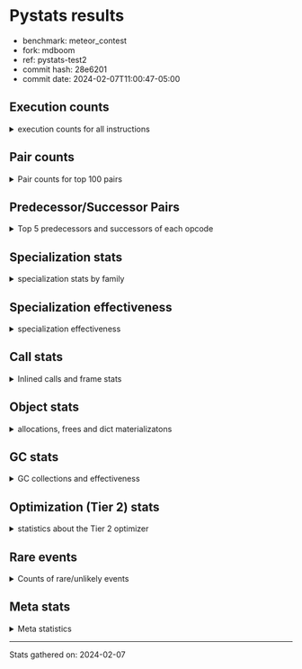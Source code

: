 
# Pystats results

- benchmark: meteor_contest
- fork: mdboom
- ref: pystats-test2
- commit hash: 28e6201
- commit date: 2024-02-07T11:00:47-05:00

## Execution counts

<details>
<summary> execution counts for all instructions </summary>

|Name | Count | Self | Cumulative | Miss ratio | 
|---|---:|---:|---:|---:|
| LOAD_FAST | 60,257,420 | 19.6% | 19.6% |  |
| STORE_FAST | 28,939,320 | 9.4% | 29.0% |  |
| LOAD_FAST_LOAD_FAST | 24,816,400 | 8.1% | 37.0% |  |
| LOAD_CONST | 21,507,680 | 7.0% | 44.0% |  |
| ENTER_EXECUTOR | 20,112,980 | 6.5% | 50.6% |  |
| LOAD_GLOBAL_BUILTIN | 18,796,020 | 6.1% | 56.7% |  |
| CALL_LEN | 14,676,100 | 4.8% | 61.4% |  |
| COMPARE_OP_INT | 14,675,920 | 4.8% | 66.2% |  |
| FOR_ITER_LIST | 13,875,380 | 4.5% | 70.7% |  |
| GET_ITER | 9,149,000 | 3.0% | 73.7% |  |
| BINARY_SUBSCR_LIST_INT | 9,146,460 | 3.0% | 76.6% |  |
| POP_JUMP_IF_TRUE | 8,849,940 | 2.9% | 79.5% |  |
| BINARY_OP | 8,232,300 | 2.7% | 82.2% |  |
| POP_JUMP_IF_FALSE | 8,232,240 | 2.7% | 84.9% |  |
| BINARY_SLICE | 6,632,880 | 2.2% | 87.0% |  |
| POP_TOP | 5,040,000 | 1.6% | 88.7% |  |
| EXTENDED_ARG | 5,028,220 | 1.6% | 90.3% |  |
| CALL_BUILTIN_FAST_WITH_KEYWORDS | 4,119,620 | 1.3% | 91.6% |  |
| FOR_ITER | 4,118,920 | 1.3% | 93.0% |  |
| STORE_SUBSCR_LIST_INT | 4,117,520 | 1.3% | 94.3% |  |
| LOAD_ATTR_METHOD_NO_DICT | 2,522,720 | 0.8% | 95.1% |  |
| CALL_METHOD_DESCRIPTOR_O | 2,517,960 | 0.8% | 95.9% |  |
| LOAD_GLOBAL_MODULE | 2,515,880 | 0.8% | 96.8% |  |
| RESUME_CHECK | 2,515,780 | 0.8% | 97.6% |  |
| RETURN_CONST | 2,515,680 | 0.8% | 98.4% |  |
| CALL_PY_WITH_DEFAULTS | 2,515,640 | 0.8% | 99.2% |  |
| COMPARE_OP | 2,407,140 | 0.8% | 100.0% |  |
| PUSH_NULL | 5,200 | 0.0% | 100.0% |  |
| CALL_METHOD_DESCRIPTOR_FAST | 4,760 | 0.0% | 100.0% |  |
| CALL_BUILTIN_CLASS | 2,680 | 0.0% | 100.0% |  |
| BINARY_SUBSCR | 2,620 | 0.0% | 100.0% |  |
| BUILD_SLICE | 2,400 | 0.0% | 100.0% |  |
| JUMP_BACKWARD | 2,120 | 0.0% | 100.0% |  |
| CALL | 1,180 | 0.0% | 100.0% |  |
| LOAD_GLOBAL | 840 | 0.0% | 100.0% |  |
| LOAD_ATTR | 280 | 0.0% | 100.0% |  |
| BUILD_LIST | 240 | 0.0% | 100.0% |  |
| LOAD_DEREF | 240 | 0.0% | 100.0% |  |
| LOAD_ATTR_MODULE | 180 | 0.0% | 100.0% |  |
| RETURN_VALUE | 160 | 0.0% | 100.0% |  |
| CALL_FUNCTION_EX | 160 | 0.0% | 100.0% |  |
| FOR_ITER_RANGE | 140 | 0.0% | 100.0% |  |
| NOP | 80 | 0.0% | 100.0% |  |
| CALL_INTRINSIC_1 | 80 | 0.0% | 100.0% |  |
| COPY_FREE_VARS | 80 | 0.0% | 100.0% |  |
| LIST_EXTEND | 80 | 0.0% | 100.0% |  |
| LOAD_FAST_CHECK | 80 | 0.0% | 100.0% |  |
| RESUME | 60 | 0.0% | 100.0% |  |
| BINARY_OP_SUBTRACT_FLOAT | 60 | 0.0% | 100.0% |  |
| STORE_SUBSCR | 40 | 0.0% | 100.0% |  |


</details>

## Pair counts

<details>
<summary> Pair counts for top 100 pairs </summary>

|Pair | Count | Self | Cumulative | 
|---|---:|---:|---:|
| LOAD_GLOBAL_BUILTIN LOAD_FAST | 14,678,540 | 4.8% | 4.8% |
| LOAD_FAST_LOAD_FAST LOAD_FAST | 13,263,780 | 4.3% | 9.1% |
| STORE_FAST LOAD_FAST | 11,669,400 | 3.8% | 12.9% |
| LOAD_FAST CALL_LEN | 10,561,120 | 3.4% | 16.3% |
| LOAD_FAST GET_ITER | 9,149,000 | 3.0% | 19.3% |
| STORE_FAST LOAD_FAST_LOAD_FAST | 9,039,600 | 2.9% | 22.2% |
| POP_JUMP_IF_TRUE ENTER_EXECUTOR | 8,581,280 | 2.8% | 25.0% |
| CALL_LEN LOAD_CONST | 8,232,120 | 2.7% | 27.7% |
| COMPARE_OP_INT POP_JUMP_IF_FALSE | 8,232,120 | 2.7% | 30.3% |
| LOAD_CONST COMPARE_OP_INT | 8,232,080 | 2.7% | 33.0% |
| STORE_FAST LOAD_GLOBAL_BUILTIN | 8,229,760 | 2.7% | 35.7% |
| LOAD_CONST LOAD_CONST | 6,637,680 | 2.2% | 37.8% |
| LOAD_FAST LOAD_CONST | 6,635,360 | 2.2% | 40.0% |
| BINARY_SLICE STORE_FAST | 6,632,880 | 2.2% | 42.2% |
| LOAD_CONST BINARY_SLICE | 6,632,880 | 2.2% | 44.3% |
| CALL_LEN LOAD_FAST | 6,443,800 | 2.1% | 46.4% |
| COMPARE_OP_INT POP_JUMP_IF_TRUE | 6,443,800 | 2.1% | 48.5% |
| LOAD_FAST COMPARE_OP_INT | 6,443,760 | 2.1% | 50.6% |
| FOR_ITER_LIST LOAD_GLOBAL_BUILTIN | 6,441,400 | 2.1% | 52.7% |
| ENTER_EXECUTOR FOR_ITER_LIST | 6,330,300 | 2.1% | 54.7% |
| BINARY_SUBSCR_LIST_INT STORE_FAST | 5,031,600 | 1.6% | 56.4% |
| LOAD_FAST_LOAD_FAST BINARY_SUBSCR_LIST_INT | 5,031,560 | 1.6% | 58.0% |
| LOAD_FAST LOAD_FAST_LOAD_FAST | 5,031,280 | 1.6% | 59.6% |
| EXTENDED_ARG FOR_ITER_LIST | 5,027,840 | 1.6% | 61.3% |
| FOR_ITER_LIST STORE_FAST | 4,922,020 | 1.6% | 62.9% |
| LOAD_FAST CALL_BUILTIN_FAST_WITH_KEYWORDS | 4,119,560 | 1.3% | 64.2% |
| FOR_ITER STORE_FAST | 4,117,600 | 1.3% | 65.5% |
| LOAD_FAST STORE_SUBSCR_LIST_INT | 4,117,500 | 1.3% | 66.9% |
| GET_ITER FOR_ITER | 4,117,340 | 1.3% | 68.2% |
| ENTER_EXECUTOR LOAD_GLOBAL_BUILTIN | 4,117,220 | 1.3% | 69.6% |
| STORE_SUBSCR_LIST_INT ENTER_EXECUTOR | 4,117,200 | 1.3% | 70.9% |
| BINARY_OP STORE_FAST | 4,114,980 | 1.3% | 72.2% |
| LOAD_FAST_LOAD_FAST BINARY_OP | 4,114,880 | 1.3% | 73.6% |
| POP_JUMP_IF_FALSE LOAD_FAST_LOAD_FAST | 4,114,880 | 1.3% | 74.9% |
| BINARY_SUBSCR_LIST_INT BINARY_OP | 4,114,860 | 1.3% | 76.2% |
| CALL_BUILTIN_FAST_WITH_KEYWORDS STORE_FAST | 4,114,860 | 1.3% | 77.6% |
| LOAD_GLOBAL_BUILTIN LOAD_FAST_LOAD_FAST | 4,114,860 | 1.3% | 78.9% |
| BINARY_OP CALL_LEN | 4,114,840 | 1.3% | 80.3% |
| LOAD_FAST BINARY_SUBSCR_LIST_INT | 4,114,840 | 1.3% | 81.6% |
| ENTER_EXECUTOR LOAD_FAST | 3,853,400 | 1.3% | 82.8% |
| ENTER_EXECUTOR ENTER_EXECUTOR | 3,300,180 | 1.1% | 83.9% |
| LOAD_FAST LOAD_FAST | 2,520,400 | 0.8% | 84.7% |
| LOAD_ATTR_METHOD_NO_DICT LOAD_FAST | 2,520,340 | 0.8% | 85.6% |
| LOAD_FAST LOAD_ATTR_METHOD_NO_DICT | 2,520,280 | 0.8% | 86.4% |
| GET_ITER FOR_ITER_LIST | 2,515,920 | 0.8% | 87.2% |
| GET_ITER EXTENDED_ARG | 2,515,680 | 0.8% | 88.0% |
| POP_JUMP_IF_FALSE LOAD_FAST | 2,515,680 | 0.8% | 88.8% |
| RETURN_CONST POP_TOP | 2,515,680 | 0.8% | 89.6% |
| RESUME_CHECK LOAD_FAST_LOAD_FAST | 2,515,660 | 0.8% | 90.5% |
| CALL_PY_WITH_DEFAULTS RESUME_CHECK | 2,515,640 | 0.8% | 91.3% |
| LOAD_GLOBAL_MODULE LOAD_FAST | 2,515,640 | 0.8% | 92.1% |
| LOAD_FAST CALL_PY_WITH_DEFAULTS | 2,515,600 | 0.8% | 92.9% |
| CALL_METHOD_DESCRIPTOR_O POP_TOP | 2,515,580 | 0.8% | 93.7% |
| POP_TOP LOAD_GLOBAL_MODULE | 2,515,560 | 0.8% | 94.5% |
| LOAD_FAST CALL_METHOD_DESCRIPTOR_O | 2,515,560 | 0.8% | 95.4% |
| POP_TOP ENTER_EXECUTOR | 2,515,260 | 0.8% | 96.2% |
| FOR_ITER_LIST RETURN_CONST | 2,511,920 | 0.8% | 97.0% |
| ENTER_EXECUTOR EXTENDED_ARG | 2,511,880 | 0.8% | 97.8% |
| COMPARE_OP POP_JUMP_IF_TRUE | 2,406,140 | 0.8% | 98.6% |
| LOAD_FAST_LOAD_FAST COMPARE_OP | 2,406,100 | 0.8% | 99.4% |
| POP_JUMP_IF_FALSE ENTER_EXECUTOR | 1,598,940 | 0.5% | 99.9% |
| POP_JUMP_IF_TRUE LOAD_FAST | 263,880 | 0.1% | 100.0% |
| PUSH_NULL LOAD_FAST | 4,960 | 0.0% | 100.0% |
| LOAD_FAST PUSH_NULL | 4,800 | 0.0% | 100.0% |
| CALL_BUILTIN_FAST_WITH_KEYWORDS LOAD_FAST | 4,760 | 0.0% | 100.0% |
| CALL_METHOD_DESCRIPTOR_FAST POP_TOP | 4,760 | 0.0% | 100.0% |
| LOAD_FAST CALL_METHOD_DESCRIPTOR_FAST | 4,720 | 0.0% | 100.0% |
| POP_TOP RETURN_CONST | 3,760 | 0.0% | 100.0% |
| POP_JUMP_IF_TRUE POP_TOP | 3,760 | 0.0% | 100.0% |
| LOAD_GLOBAL_BUILTIN LOAD_GLOBAL_BUILTIN | 2,520 | 0.0% | 100.0% |
| BINARY_SUBSCR STORE_FAST | 2,440 | 0.0% | 100.0% |
| BINARY_OP BINARY_OP | 2,420 | 0.0% | 100.0% |
| POP_TOP LOAD_FAST | 2,400 | 0.0% | 100.0% |
| BUILD_SLICE BINARY_SUBSCR | 2,400 | 0.0% | 100.0% |
| LOAD_CONST BUILD_SLICE | 2,400 | 0.0% | 100.0% |
| LOAD_FAST CALL_BUILTIN_CLASS | 2,400 | 0.0% | 100.0% |
| POP_JUMP_IF_FALSE LOAD_CONST | 2,400 | 0.0% | 100.0% |
| CALL_METHOD_DESCRIPTOR_O STORE_FAST | 2,380 | 0.0% | 100.0% |
| POP_TOP LOAD_GLOBAL_BUILTIN | 2,360 | 0.0% | 100.0% |
| LOAD_CONST LOAD_ATTR_METHOD_NO_DICT | 2,360 | 0.0% | 100.0% |
| CALL_BUILTIN_CLASS CALL_METHOD_DESCRIPTOR_O | 2,360 | 0.0% | 100.0% |
| LOAD_ATTR_METHOD_NO_DICT LOAD_GLOBAL_BUILTIN | 2,360 | 0.0% | 100.0% |
| JUMP_BACKWARD FOR_ITER_LIST | 1,280 | 0.0% | 100.0% |
| FOR_ITER FOR_ITER | 1,200 | 0.0% | 100.0% |
| COMPARE_OP COMPARE_OP | 800 | 0.0% | 100.0% |
| POP_JUMP_IF_TRUE JUMP_BACKWARD | 680 | 0.0% | 100.0% |
| LOAD_FAST CALL | 640 | 0.0% | 100.0% |
| POP_TOP JUMP_BACKWARD | 420 | 0.0% | 100.0% |
| EXTENDED_ARG JUMP_BACKWARD | 340 | 0.0% | 100.0% |
| JUMP_BACKWARD FOR_ITER | 340 | 0.0% | 100.0% |
| POP_JUMP_IF_FALSE JUMP_BACKWARD | 340 | 0.0% | 100.0% |
| POP_JUMP_IF_TRUE EXTENDED_ARG | 340 | 0.0% | 100.0% |
| JUMP_BACKWARD EXTENDED_ARG | 320 | 0.0% | 100.0% |
| STORE_SUBSCR_LIST_INT JUMP_BACKWARD | 320 | 0.0% | 100.0% |
| LOAD_GLOBAL LOAD_GLOBAL_BUILTIN | 300 | 0.0% | 100.0% |
| PUSH_NULL CALL | 240 | 0.0% | 100.0% |
| STORE_FAST LOAD_GLOBAL | 240 | 0.0% | 100.0% |
| LOAD_GLOBAL LOAD_FAST | 220 | 0.0% | 100.0% |
| CALL STORE_FAST | 180 | 0.0% | 100.0% |
| CALL_BUILTIN_CLASS STORE_FAST | 180 | 0.0% | 100.0% |


</details>

## Predecessor/Successor Pairs

<details>
<summary> Top 5 predecessors and successors of each opcode </summary>

### BINARY_SLICE

<details>
<summary> Successors and predecessors for BINARY_SLICE </summary>

|Predecessors | Count | Percentage | 
|---|---:|---:|
| LOAD_CONST | 6,632,880 | 100.0% |

|Successors | Count | Percentage | 
|---|---:|---:|
| STORE_FAST | 6,632,880 | 100.0% |


</details>

### BINARY_SUBSCR

<details>
<summary> Successors and predecessors for BINARY_SUBSCR </summary>

|Predecessors | Count | Percentage | 
|---|---:|---:|
| BUILD_SLICE | 2,400 | 91.6% |
| BINARY_SUBSCR | 100 | 3.8% |
| LOAD_FAST_LOAD_FAST | 80 | 3.1% |
| LOAD_FAST | 40 | 1.5% |

|Successors | Count | Percentage | 
|---|---:|---:|
| STORE_FAST | 2,440 | 93.1% |
| BINARY_SUBSCR | 100 | 3.8% |
| BINARY_SUBSCR_LIST_INT | 60 | 2.3% |
| BINARY_OP | 20 | 0.8% |


</details>

### GET_ITER

<details>
<summary> Successors and predecessors for GET_ITER </summary>

|Predecessors | Count | Percentage | 
|---|---:|---:|
| LOAD_FAST | 9,149,000 | 100.0% |

|Successors | Count | Percentage | 
|---|---:|---:|
| FOR_ITER | 4,117,340 | 45.0% |
| FOR_ITER_LIST | 2,515,920 | 27.5% |
| EXTENDED_ARG | 2,515,680 | 27.5% |
| FOR_ITER_RANGE | 60 | 0.0% |


</details>

### NOP

<details>
<summary> Successors and predecessors for NOP </summary>

|Predecessors | Count | Percentage | 
|---|---:|---:|
| POP_TOP | 80 | 100.0% |

|Successors | Count | Percentage | 
|---|---:|---:|
| LOAD_DEREF | 80 | 100.0% |


</details>

### POP_TOP

<details>
<summary> Successors and predecessors for POP_TOP </summary>

|Predecessors | Count | Percentage | 
|---|---:|---:|
| RETURN_CONST | 2,515,680 | 49.9% |
| CALL_METHOD_DESCRIPTOR_O | 2,515,580 | 49.9% |
| CALL_METHOD_DESCRIPTOR_FAST | 4,760 | 0.1% |
| POP_JUMP_IF_TRUE | 3,760 | 0.1% |
| CALL | 140 | 0.0% |

|Successors | Count | Percentage | 
|---|---:|---:|
| LOAD_GLOBAL_MODULE | 2,515,560 | 49.9% |
| ENTER_EXECUTOR | 2,515,260 | 49.9% |
| RETURN_CONST | 3,760 | 0.1% |
| LOAD_FAST | 2,400 | 0.0% |
| LOAD_GLOBAL_BUILTIN | 2,360 | 0.0% |


</details>

### PUSH_NULL

<details>
<summary> Successors and predecessors for PUSH_NULL </summary>

|Predecessors | Count | Percentage | 
|---|---:|---:|
| LOAD_FAST | 4,800 | 92.3% |
| LOAD_ATTR_MODULE | 180 | 3.5% |
| LOAD_DEREF | 160 | 3.1% |
| LOAD_ATTR | 60 | 1.2% |

|Successors | Count | Percentage | 
|---|---:|---:|
| LOAD_FAST | 4,960 | 95.4% |
| CALL | 240 | 4.6% |


</details>

### RETURN_VALUE

<details>
<summary> Successors and predecessors for RETURN_VALUE </summary>

|Predecessors | Count | Percentage | 
|---|---:|---:|
| RETURN_VALUE | 80 | 50.0% |
| LOAD_FAST | 80 | 50.0% |

|Successors | Count | Percentage | 
|---|---:|---:|
| RETURN_VALUE | 80 | 50.0% |
| LOAD_GLOBAL | 40 | 25.0% |
| LOAD_GLOBAL_MODULE | 40 | 25.0% |


</details>

### STORE_SUBSCR

<details>
<summary> Successors and predecessors for STORE_SUBSCR </summary>

|Predecessors | Count | Percentage | 
|---|---:|---:|
| LOAD_FAST | 40 | 100.0% |

|Successors | Count | Percentage | 
|---|---:|---:|
| JUMP_BACKWARD | 20 | 50.0% |
| STORE_SUBSCR_LIST_INT | 20 | 50.0% |


</details>

### BINARY_OP

<details>
<summary> Successors and predecessors for BINARY_OP </summary>

|Predecessors | Count | Percentage | 
|---|---:|---:|
| LOAD_FAST_LOAD_FAST | 4,114,880 | 50.0% |
| BINARY_SUBSCR_LIST_INT | 4,114,860 | 50.0% |
| BINARY_OP | 2,420 | 0.0% |
| CALL_LEN | 60 | 0.0% |
| LOAD_FAST | 40 | 0.0% |

|Successors | Count | Percentage | 
|---|---:|---:|
| STORE_FAST | 4,114,980 | 50.0% |
| CALL_LEN | 4,114,840 | 50.0% |
| BINARY_OP | 2,420 | 0.0% |
| CALL | 40 | 0.0% |
| BINARY_OP_SUBTRACT_FLOAT | 20 | 0.0% |


</details>

### BUILD_LIST

<details>
<summary> Successors and predecessors for BUILD_LIST </summary>

|Predecessors | Count | Percentage | 
|---|---:|---:|
| LOAD_CONST | 80 | 33.3% |
| LOAD_FAST | 80 | 33.3% |
| STORE_FAST | 80 | 33.3% |

|Successors | Count | Percentage | 
|---|---:|---:|
| LOAD_DEREF | 80 | 33.3% |
| STORE_FAST | 80 | 33.3% |
| LOAD_GLOBAL | 40 | 16.7% |
| LOAD_GLOBAL_BUILTIN | 40 | 16.7% |


</details>

### BUILD_SLICE

<details>
<summary> Successors and predecessors for BUILD_SLICE </summary>

|Predecessors | Count | Percentage | 
|---|---:|---:|
| LOAD_CONST | 2,400 | 100.0% |

|Successors | Count | Percentage | 
|---|---:|---:|
| BINARY_SUBSCR | 2,400 | 100.0% |


</details>

### CALL

<details>
<summary> Successors and predecessors for CALL </summary>

|Predecessors | Count | Percentage | 
|---|---:|---:|
| LOAD_FAST | 640 | 54.2% |
| PUSH_NULL | 240 | 20.3% |
| CALL | 160 | 13.6% |
| CALL_BUILTIN_CLASS | 60 | 5.1% |
| BINARY_OP | 40 | 3.4% |

|Successors | Count | Percentage | 
|---|---:|---:|
| STORE_FAST | 180 | 15.3% |
| CALL | 160 | 13.6% |
| LOAD_FAST | 160 | 13.6% |
| POP_TOP | 140 | 11.9% |
| CALL_LEN | 140 | 11.9% |


</details>

### CALL_FUNCTION_EX

<details>
<summary> Successors and predecessors for CALL_FUNCTION_EX </summary>

|Predecessors | Count | Percentage | 
|---|---:|---:|
| CALL_INTRINSIC_1 | 80 | 50.0% |
| LOAD_FAST | 80 | 50.0% |

|Successors | Count | Percentage | 
|---|---:|---:|
| COPY_FREE_VARS | 80 | 50.0% |
| RESUME_CHECK | 60 | 37.5% |
| RESUME | 20 | 12.5% |


</details>

### CALL_INTRINSIC_1

<details>
<summary> Successors and predecessors for CALL_INTRINSIC_1 </summary>

|Predecessors | Count | Percentage | 
|---|---:|---:|
| LIST_EXTEND | 80 | 100.0% |

|Successors | Count | Percentage | 
|---|---:|---:|
| CALL_FUNCTION_EX | 80 | 100.0% |


</details>

### COMPARE_OP

<details>
<summary> Successors and predecessors for COMPARE_OP </summary>

|Predecessors | Count | Percentage | 
|---|---:|---:|
| LOAD_FAST_LOAD_FAST | 2,406,100 | 100.0% |
| COMPARE_OP | 800 | 0.0% |
| LOAD_CONST | 80 | 0.0% |
| LOAD_FAST | 80 | 0.0% |
| LOAD_GLOBAL_MODULE | 60 | 0.0% |

|Successors | Count | Percentage | 
|---|---:|---:|
| POP_JUMP_IF_TRUE | 2,406,140 | 100.0% |
| COMPARE_OP | 800 | 0.0% |
| POP_JUMP_IF_FALSE | 120 | 0.0% |
| COMPARE_OP_INT | 80 | 0.0% |


</details>

### COPY_FREE_VARS

<details>
<summary> Successors and predecessors for COPY_FREE_VARS </summary>

|Predecessors | Count | Percentage | 
|---|---:|---:|
| CALL_FUNCTION_EX | 80 | 100.0% |

|Successors | Count | Percentage | 
|---|---:|---:|
| RESUME_CHECK | 60 | 75.0% |
| RESUME | 20 | 25.0% |


</details>

### ENTER_EXECUTOR

<details>
<summary> Successors and predecessors for ENTER_EXECUTOR </summary>

|Predecessors | Count | Percentage | 
|---|---:|---:|
| POP_JUMP_IF_TRUE | 8,581,280 | 42.7% |
| STORE_SUBSCR_LIST_INT | 4,117,200 | 20.5% |
| ENTER_EXECUTOR | 3,300,180 | 16.4% |
| POP_TOP | 2,515,260 | 12.5% |
| POP_JUMP_IF_FALSE | 1,598,940 | 7.9% |

|Successors | Count | Percentage | 
|---|---:|---:|
| FOR_ITER_LIST | 6,330,300 | 31.5% |
| LOAD_GLOBAL_BUILTIN | 4,117,220 | 20.5% |
| LOAD_FAST | 3,853,400 | 19.2% |
| ENTER_EXECUTOR | 3,300,180 | 16.4% |
| EXTENDED_ARG | 2,511,880 | 12.5% |


</details>

### EXTENDED_ARG

<details>
<summary> Successors and predecessors for EXTENDED_ARG </summary>

|Predecessors | Count | Percentage | 
|---|---:|---:|
| GET_ITER | 2,515,680 | 50.0% |
| ENTER_EXECUTOR | 2,511,880 | 50.0% |
| POP_JUMP_IF_TRUE | 340 | 0.0% |
| JUMP_BACKWARD | 320 | 0.0% |

|Successors | Count | Percentage | 
|---|---:|---:|
| FOR_ITER_LIST | 5,027,840 | 100.0% |
| JUMP_BACKWARD | 340 | 0.0% |
| FOR_ITER | 40 | 0.0% |


</details>

### FOR_ITER

<details>
<summary> Successors and predecessors for FOR_ITER </summary>

|Predecessors | Count | Percentage | 
|---|---:|---:|
| GET_ITER | 4,117,340 | 100.0% |
| FOR_ITER | 1,200 | 0.0% |
| JUMP_BACKWARD | 340 | 0.0% |
| EXTENDED_ARG | 40 | 0.0% |

|Successors | Count | Percentage | 
|---|---:|---:|
| STORE_FAST | 4,117,600 | 100.0% |
| FOR_ITER | 1,200 | 0.0% |
| LOAD_GLOBAL | 40 | 0.0% |
| FOR_ITER_LIST | 40 | 0.0% |
| FOR_ITER_RANGE | 20 | 0.0% |


</details>

### JUMP_BACKWARD

<details>
<summary> Successors and predecessors for JUMP_BACKWARD </summary>

|Predecessors | Count | Percentage | 
|---|---:|---:|
| POP_JUMP_IF_TRUE | 680 | 32.1% |
| POP_TOP | 420 | 19.8% |
| EXTENDED_ARG | 340 | 16.0% |
| POP_JUMP_IF_FALSE | 340 | 16.0% |
| STORE_SUBSCR_LIST_INT | 320 | 15.1% |

|Successors | Count | Percentage | 
|---|---:|---:|
| FOR_ITER_LIST | 1,280 | 60.4% |
| FOR_ITER | 340 | 16.0% |
| EXTENDED_ARG | 320 | 15.1% |
| ENTER_EXECUTOR | 120 | 5.7% |
| FOR_ITER_RANGE | 60 | 2.8% |


</details>

### LIST_EXTEND

<details>
<summary> Successors and predecessors for LIST_EXTEND </summary>

|Predecessors | Count | Percentage | 
|---|---:|---:|
| LOAD_DEREF | 80 | 100.0% |

|Successors | Count | Percentage | 
|---|---:|---:|
| CALL_INTRINSIC_1 | 80 | 100.0% |


</details>

### LOAD_ATTR

<details>
<summary> Successors and predecessors for LOAD_ATTR </summary>

|Predecessors | Count | Percentage | 
|---|---:|---:|
| LOAD_FAST | 120 | 42.9% |
| LOAD_GLOBAL | 60 | 21.4% |
| LOAD_GLOBAL_MODULE | 60 | 21.4% |
| LOAD_CONST | 40 | 14.3% |

|Successors | Count | Percentage | 
|---|---:|---:|
| LOAD_ATTR_METHOD_NO_DICT | 80 | 28.6% |
| PUSH_NULL | 60 | 21.4% |
| LOAD_FAST | 60 | 21.4% |
| LOAD_ATTR_MODULE | 60 | 21.4% |
| LOAD_GLOBAL | 20 | 7.1% |


</details>

### LOAD_CONST

<details>
<summary> Successors and predecessors for LOAD_CONST </summary>

|Predecessors | Count | Percentage | 
|---|---:|---:|
| CALL_LEN | 8,232,120 | 38.3% |
| LOAD_CONST | 6,637,680 | 30.9% |
| LOAD_FAST | 6,635,360 | 30.9% |
| POP_JUMP_IF_FALSE | 2,400 | 0.0% |
| STORE_FAST | 80 | 0.0% |

|Successors | Count | Percentage | 
|---|---:|---:|
| COMPARE_OP_INT | 8,232,080 | 38.3% |
| LOAD_CONST | 6,637,680 | 30.9% |
| BINARY_SLICE | 6,632,880 | 30.8% |
| BUILD_SLICE | 2,400 | 0.0% |
| LOAD_ATTR_METHOD_NO_DICT | 2,360 | 0.0% |


</details>

### LOAD_DEREF

<details>
<summary> Successors and predecessors for LOAD_DEREF </summary>

|Predecessors | Count | Percentage | 
|---|---:|---:|
| NOP | 80 | 33.3% |
| BUILD_LIST | 80 | 33.3% |
| RESUME_CHECK | 60 | 25.0% |
| RESUME | 20 | 8.3% |

|Successors | Count | Percentage | 
|---|---:|---:|
| PUSH_NULL | 160 | 66.7% |
| LIST_EXTEND | 80 | 33.3% |


</details>

### LOAD_FAST

<details>
<summary> Successors and predecessors for LOAD_FAST </summary>

|Predecessors | Count | Percentage | 
|---|---:|---:|
| LOAD_GLOBAL_BUILTIN | 14,678,540 | 24.4% |
| LOAD_FAST_LOAD_FAST | 13,263,780 | 22.0% |
| STORE_FAST | 11,669,400 | 19.4% |
| CALL_LEN | 6,443,800 | 10.7% |
| ENTER_EXECUTOR | 3,853,400 | 6.4% |

|Successors | Count | Percentage | 
|---|---:|---:|
| CALL_LEN | 10,561,120 | 17.5% |
| GET_ITER | 9,149,000 | 15.2% |
| LOAD_CONST | 6,635,360 | 11.0% |
| COMPARE_OP_INT | 6,443,760 | 10.7% |
| LOAD_FAST_LOAD_FAST | 5,031,280 | 8.3% |


</details>

### LOAD_FAST_CHECK

<details>
<summary> Successors and predecessors for LOAD_FAST_CHECK </summary>

|Predecessors | Count | Percentage | 
|---|---:|---:|
| STORE_FAST | 80 | 100.0% |

|Successors | Count | Percentage | 
|---|---:|---:|
| LOAD_GLOBAL | 40 | 50.0% |
| LOAD_GLOBAL_MODULE | 40 | 50.0% |


</details>

### LOAD_FAST_LOAD_FAST

<details>
<summary> Successors and predecessors for LOAD_FAST_LOAD_FAST </summary>

|Predecessors | Count | Percentage | 
|---|---:|---:|
| STORE_FAST | 9,039,600 | 36.4% |
| LOAD_FAST | 5,031,280 | 20.3% |
| POP_JUMP_IF_FALSE | 4,114,880 | 16.6% |
| LOAD_GLOBAL_BUILTIN | 4,114,860 | 16.6% |
| RESUME_CHECK | 2,515,660 | 10.1% |

|Successors | Count | Percentage | 
|---|---:|---:|
| LOAD_FAST | 13,263,780 | 53.4% |
| BINARY_SUBSCR_LIST_INT | 5,031,560 | 20.3% |
| BINARY_OP | 4,114,880 | 16.6% |
| COMPARE_OP | 2,406,100 | 9.7% |
| BINARY_SUBSCR | 80 | 0.0% |


</details>

### LOAD_GLOBAL

<details>
<summary> Successors and predecessors for LOAD_GLOBAL </summary>

|Predecessors | Count | Percentage | 
|---|---:|---:|
| STORE_FAST | 240 | 28.6% |
| LOAD_GLOBAL | 100 | 11.9% |
| LOAD_GLOBAL_BUILTIN | 100 | 11.9% |
| POP_TOP | 80 | 9.5% |
| RETURN_VALUE | 40 | 4.8% |

|Successors | Count | Percentage | 
|---|---:|---:|
| LOAD_GLOBAL_BUILTIN | 300 | 35.7% |
| LOAD_FAST | 220 | 26.2% |
| LOAD_GLOBAL_MODULE | 120 | 14.3% |
| LOAD_GLOBAL | 100 | 11.9% |
| LOAD_ATTR | 60 | 7.1% |


</details>

### POP_JUMP_IF_FALSE

<details>
<summary> Successors and predecessors for POP_JUMP_IF_FALSE </summary>

|Predecessors | Count | Percentage | 
|---|---:|---:|
| COMPARE_OP_INT | 8,232,120 | 100.0% |
| COMPARE_OP | 120 | 0.0% |

|Successors | Count | Percentage | 
|---|---:|---:|
| LOAD_FAST_LOAD_FAST | 4,114,880 | 50.0% |
| LOAD_FAST | 2,515,680 | 30.6% |
| ENTER_EXECUTOR | 1,598,940 | 19.4% |
| LOAD_CONST | 2,400 | 0.0% |
| JUMP_BACKWARD | 340 | 0.0% |


</details>

### POP_JUMP_IF_TRUE

<details>
<summary> Successors and predecessors for POP_JUMP_IF_TRUE </summary>

|Predecessors | Count | Percentage | 
|---|---:|---:|
| COMPARE_OP_INT | 6,443,800 | 72.8% |
| COMPARE_OP | 2,406,140 | 27.2% |

|Successors | Count | Percentage | 
|---|---:|---:|
| ENTER_EXECUTOR | 8,581,280 | 97.0% |
| LOAD_FAST | 263,880 | 3.0% |
| POP_TOP | 3,760 | 0.0% |
| JUMP_BACKWARD | 680 | 0.0% |
| EXTENDED_ARG | 340 | 0.0% |


</details>

### RETURN_CONST

<details>
<summary> Successors and predecessors for RETURN_CONST </summary>

|Predecessors | Count | Percentage | 
|---|---:|---:|
| FOR_ITER_LIST | 2,511,920 | 99.9% |
| POP_TOP | 3,760 | 0.1% |

|Successors | Count | Percentage | 
|---|---:|---:|
| POP_TOP | 2,515,680 | 100.0% |


</details>

### STORE_FAST

<details>
<summary> Successors and predecessors for STORE_FAST </summary>

|Predecessors | Count | Percentage | 
|---|---:|---:|
| BINARY_SLICE | 6,632,880 | 22.9% |
| BINARY_SUBSCR_LIST_INT | 5,031,600 | 17.4% |
| FOR_ITER_LIST | 4,922,020 | 17.0% |
| FOR_ITER | 4,117,600 | 14.2% |
| BINARY_OP | 4,114,980 | 14.2% |

|Successors | Count | Percentage | 
|---|---:|---:|
| LOAD_FAST | 11,669,400 | 40.3% |
| LOAD_FAST_LOAD_FAST | 9,039,600 | 31.2% |
| LOAD_GLOBAL_BUILTIN | 8,229,760 | 28.4% |
| LOAD_GLOBAL | 240 | 0.0% |
| BUILD_LIST | 80 | 0.0% |


</details>

### RESUME

<details>
<summary> Successors and predecessors for RESUME </summary>

|Predecessors | Count | Percentage | 
|---|---:|---:|
| CALL | 20 | 33.3% |
| CALL_FUNCTION_EX | 20 | 33.3% |
| COPY_FREE_VARS | 20 | 33.3% |

|Successors | Count | Percentage | 
|---|---:|---:|
| LOAD_DEREF | 20 | 33.3% |
| LOAD_FAST_LOAD_FAST | 20 | 33.3% |
| LOAD_GLOBAL | 20 | 33.3% |


</details>

### BINARY_OP_SUBTRACT_FLOAT

<details>
<summary> Successors and predecessors for BINARY_OP_SUBTRACT_FLOAT </summary>

|Predecessors | Count | Percentage | 
|---|---:|---:|
| LOAD_FAST | 40 | 66.7% |
| BINARY_OP | 20 | 33.3% |

|Successors | Count | Percentage | 
|---|---:|---:|
| STORE_FAST | 60 | 100.0% |


</details>

### BINARY_SUBSCR_LIST_INT

<details>
<summary> Successors and predecessors for BINARY_SUBSCR_LIST_INT </summary>

|Predecessors | Count | Percentage | 
|---|---:|---:|
| LOAD_FAST_LOAD_FAST | 5,031,560 | 55.0% |
| LOAD_FAST | 4,114,840 | 45.0% |
| BINARY_SUBSCR | 60 | 0.0% |

|Successors | Count | Percentage | 
|---|---:|---:|
| STORE_FAST | 5,031,600 | 55.0% |
| BINARY_OP | 4,114,860 | 45.0% |


</details>

### CALL_BUILTIN_CLASS

<details>
<summary> Successors and predecessors for CALL_BUILTIN_CLASS </summary>

|Predecessors | Count | Percentage | 
|---|---:|---:|
| LOAD_FAST | 2,400 | 89.6% |
| CALL | 120 | 4.5% |
| CALL_BUILTIN_CLASS | 80 | 3.0% |
| CALL_LEN | 80 | 3.0% |

|Successors | Count | Percentage | 
|---|---:|---:|
| CALL_METHOD_DESCRIPTOR_O | 2,360 | 88.1% |
| STORE_FAST | 180 | 6.7% |
| CALL_BUILTIN_CLASS | 80 | 3.0% |
| CALL | 60 | 2.2% |


</details>

### CALL_BUILTIN_FAST_WITH_KEYWORDS

<details>
<summary> Successors and predecessors for CALL_BUILTIN_FAST_WITH_KEYWORDS </summary>

|Predecessors | Count | Percentage | 
|---|---:|---:|
| LOAD_FAST | 4,119,560 | 100.0% |
| CALL | 60 | 0.0% |

|Successors | Count | Percentage | 
|---|---:|---:|
| STORE_FAST | 4,114,860 | 99.9% |
| LOAD_FAST | 4,760 | 0.1% |


</details>

### CALL_LEN

<details>
<summary> Successors and predecessors for CALL_LEN </summary>

|Predecessors | Count | Percentage | 
|---|---:|---:|
| LOAD_FAST | 10,561,120 | 72.0% |
| BINARY_OP | 4,114,840 | 28.0% |
| CALL | 140 | 0.0% |

|Successors | Count | Percentage | 
|---|---:|---:|
| LOAD_CONST | 8,232,120 | 56.1% |
| LOAD_FAST | 6,443,800 | 43.9% |
| CALL_BUILTIN_CLASS | 80 | 0.0% |
| BINARY_OP | 60 | 0.0% |
| CALL | 40 | 0.0% |


</details>

### CALL_METHOD_DESCRIPTOR_FAST

<details>
<summary> Successors and predecessors for CALL_METHOD_DESCRIPTOR_FAST </summary>

|Predecessors | Count | Percentage | 
|---|---:|---:|
| LOAD_FAST | 4,720 | 99.2% |
| CALL | 40 | 0.8% |

|Successors | Count | Percentage | 
|---|---:|---:|
| POP_TOP | 4,760 | 100.0% |


</details>

### CALL_METHOD_DESCRIPTOR_O

<details>
<summary> Successors and predecessors for CALL_METHOD_DESCRIPTOR_O </summary>

|Predecessors | Count | Percentage | 
|---|---:|---:|
| LOAD_FAST | 2,515,560 | 99.9% |
| CALL_BUILTIN_CLASS | 2,360 | 0.1% |
| CALL | 40 | 0.0% |

|Successors | Count | Percentage | 
|---|---:|---:|
| POP_TOP | 2,515,580 | 99.9% |
| STORE_FAST | 2,380 | 0.1% |


</details>

### CALL_PY_WITH_DEFAULTS

<details>
<summary> Successors and predecessors for CALL_PY_WITH_DEFAULTS </summary>

|Predecessors | Count | Percentage | 
|---|---:|---:|
| LOAD_FAST | 2,515,600 | 100.0% |
| CALL | 40 | 0.0% |

|Successors | Count | Percentage | 
|---|---:|---:|
| RESUME_CHECK | 2,515,640 | 100.0% |


</details>

### COMPARE_OP_INT

<details>
<summary> Successors and predecessors for COMPARE_OP_INT </summary>

|Predecessors | Count | Percentage | 
|---|---:|---:|
| LOAD_CONST | 8,232,080 | 56.1% |
| LOAD_FAST | 6,443,760 | 43.9% |
| COMPARE_OP | 80 | 0.0% |

|Successors | Count | Percentage | 
|---|---:|---:|
| POP_JUMP_IF_FALSE | 8,232,120 | 56.1% |
| POP_JUMP_IF_TRUE | 6,443,800 | 43.9% |


</details>

### FOR_ITER_LIST

<details>
<summary> Successors and predecessors for FOR_ITER_LIST </summary>

|Predecessors | Count | Percentage | 
|---|---:|---:|
| ENTER_EXECUTOR | 6,330,300 | 45.6% |
| EXTENDED_ARG | 5,027,840 | 36.2% |
| GET_ITER | 2,515,920 | 18.1% |
| JUMP_BACKWARD | 1,280 | 0.0% |
| FOR_ITER | 40 | 0.0% |

|Successors | Count | Percentage | 
|---|---:|---:|
| LOAD_GLOBAL_BUILTIN | 6,441,400 | 46.4% |
| STORE_FAST | 4,922,020 | 35.5% |
| RETURN_CONST | 2,511,920 | 18.1% |
| LOAD_GLOBAL | 40 | 0.0% |


</details>

### FOR_ITER_RANGE

<details>
<summary> Successors and predecessors for FOR_ITER_RANGE </summary>

|Predecessors | Count | Percentage | 
|---|---:|---:|
| GET_ITER | 60 | 42.9% |
| JUMP_BACKWARD | 60 | 42.9% |
| FOR_ITER | 20 | 14.3% |

|Successors | Count | Percentage | 
|---|---:|---:|
| STORE_FAST | 60 | 42.9% |
| LOAD_GLOBAL | 40 | 28.6% |
| LOAD_GLOBAL_MODULE | 40 | 28.6% |


</details>

### LOAD_ATTR_METHOD_NO_DICT

<details>
<summary> Successors and predecessors for LOAD_ATTR_METHOD_NO_DICT </summary>

|Predecessors | Count | Percentage | 
|---|---:|---:|
| LOAD_FAST | 2,520,280 | 99.9% |
| LOAD_CONST | 2,360 | 0.1% |
| LOAD_ATTR | 80 | 0.0% |

|Successors | Count | Percentage | 
|---|---:|---:|
| LOAD_FAST | 2,520,340 | 99.9% |
| LOAD_GLOBAL_BUILTIN | 2,360 | 0.1% |
| LOAD_GLOBAL | 20 | 0.0% |


</details>

### LOAD_ATTR_MODULE

<details>
<summary> Successors and predecessors for LOAD_ATTR_MODULE </summary>

|Predecessors | Count | Percentage | 
|---|---:|---:|
| LOAD_GLOBAL_MODULE | 120 | 66.7% |
| LOAD_ATTR | 60 | 33.3% |

|Successors | Count | Percentage | 
|---|---:|---:|
| PUSH_NULL | 180 | 100.0% |


</details>

### LOAD_GLOBAL_BUILTIN

<details>
<summary> Successors and predecessors for LOAD_GLOBAL_BUILTIN </summary>

|Predecessors | Count | Percentage | 
|---|---:|---:|
| STORE_FAST | 8,229,760 | 43.8% |
| FOR_ITER_LIST | 6,441,400 | 34.3% |
| ENTER_EXECUTOR | 4,117,220 | 21.9% |
| LOAD_GLOBAL_BUILTIN | 2,520 | 0.0% |
| POP_TOP | 2,360 | 0.0% |

|Successors | Count | Percentage | 
|---|---:|---:|
| LOAD_FAST | 14,678,540 | 78.1% |
| LOAD_FAST_LOAD_FAST | 4,114,860 | 21.9% |
| LOAD_GLOBAL_BUILTIN | 2,520 | 0.0% |
| LOAD_GLOBAL | 100 | 0.0% |


</details>

### LOAD_GLOBAL_MODULE

<details>
<summary> Successors and predecessors for LOAD_GLOBAL_MODULE </summary>

|Predecessors | Count | Percentage | 
|---|---:|---:|
| POP_TOP | 2,515,560 | 100.0% |
| LOAD_GLOBAL | 120 | 0.0% |
| STORE_FAST | 80 | 0.0% |
| RETURN_VALUE | 40 | 0.0% |
| LOAD_FAST_CHECK | 40 | 0.0% |

|Successors | Count | Percentage | 
|---|---:|---:|
| LOAD_FAST | 2,515,640 | 100.0% |
| LOAD_ATTR_MODULE | 120 | 0.0% |
| COMPARE_OP | 60 | 0.0% |
| LOAD_ATTR | 60 | 0.0% |


</details>

### RESUME_CHECK

<details>
<summary> Successors and predecessors for RESUME_CHECK </summary>

|Predecessors | Count | Percentage | 
|---|---:|---:|
| CALL_PY_WITH_DEFAULTS | 2,515,640 | 100.0% |
| CALL_FUNCTION_EX | 60 | 0.0% |
| COPY_FREE_VARS | 60 | 0.0% |
| CALL | 20 | 0.0% |

|Successors | Count | Percentage | 
|---|---:|---:|
| LOAD_FAST_LOAD_FAST | 2,515,660 | 100.0% |
| LOAD_DEREF | 60 | 0.0% |
| LOAD_GLOBAL_BUILTIN | 40 | 0.0% |
| LOAD_GLOBAL | 20 | 0.0% |


</details>

### STORE_SUBSCR_LIST_INT

<details>
<summary> Successors and predecessors for STORE_SUBSCR_LIST_INT </summary>

|Predecessors | Count | Percentage | 
|---|---:|---:|
| LOAD_FAST | 4,117,500 | 100.0% |
| STORE_SUBSCR | 20 | 0.0% |

|Successors | Count | Percentage | 
|---|---:|---:|
| ENTER_EXECUTOR | 4,117,200 | 100.0% |
| JUMP_BACKWARD | 320 | 0.0% |


</details>


</details>

## Specialization stats

<details>
<summary> specialization stats by family </summary>

### BINARY_OP

<details>
<summary> specialization stats for BINARY_OP family </summary>

|Kind | Count | Ratio | 
|---|---:|---:|
|     deferred | 8,229,860 | 100.0% |
|          hit | 60 | 0.0% |

| | Count | Ratio | 
|---|---:|---:|
| Success | 20 | 0.8% |
| Failure | 2,420 | 99.2% |

|Failure kind | Count | Ratio | 
|---|---:|---:|
| and other | 1,200 | 49.6% |
| subtract other | 1,200 | 49.6% |
| multiply different types | 20 | 0.8% |


</details>

### BINARY_SLICE

<details>
<summary> specialization stats for BINARY_SLICE family </summary>


</details>

### BINARY_SUBSCR

<details>
<summary> specialization stats for BINARY_SUBSCR family </summary>

|Kind | Count | Ratio | 
|---|---:|---:|
|     deferred | 2,460 | 0.0% |
|          hit | 9,146,460 | 100.0% |

| | Count | Ratio | 
|---|---:|---:|
| Success | 60 | 37.5% |
| Failure | 100 | 62.5% |

|Failure kind | Count | Ratio | 
|---|---:|---:|
| string slice | 100 | 100.0% |


</details>

### CALL

<details>
<summary> specialization stats for CALL family </summary>

|Kind | Count | Ratio | 
|---|---:|---:|
|     deferred | 680 | 0.0% |
|          hit | 23,836,760 | 100.0% |

| | Count | Ratio | 
|---|---:|---:|
| Success | 440 | 88.0% |
| Failure | 60 | 12.0% |

|Failure kind | Count | Ratio | 
|---|---:|---:|
| cfunc noargs | 60 | 100.0% |


</details>

### COMPARE_OP

<details>
<summary> specialization stats for COMPARE_OP family </summary>

|Kind | Count | Ratio | 
|---|---:|---:|
|     deferred | 2,406,260 | 14.1% |
|          hit | 14,675,920 | 85.9% |

| | Count | Ratio | 
|---|---:|---:|
| Success | 80 | 9.1% |
| Failure | 800 | 90.9% |

|Failure kind | Count | Ratio | 
|---|---:|---:|
| set | 780 | 97.5% |
| list | 20 | 2.5% |


</details>

### FOR_ITER

<details>
<summary> specialization stats for FOR_ITER family </summary>

|Kind | Count | Ratio | 
|---|---:|---:|
|     deferred | 4,117,660 | 22.9% |
|          hit | 13,875,520 | 77.1% |

| | Count | Ratio | 
|---|---:|---:|
| Success | 60 | 4.8% |
| Failure | 1,200 | 95.2% |

|Failure kind | Count | Ratio | 
|---|---:|---:|
| set | 1,200 | 100.0% |


</details>

### LOAD_ATTR

<details>
<summary> specialization stats for LOAD_ATTR family </summary>

|Kind | Count | Ratio | 
|---|---:|---:|
|     deferred | 140 | 0.0% |
|          hit | 2,522,900 | 100.0% |

| | Count | Ratio | 
|---|---:|---:|
| Success | 140 | 100.0% |
| Failure | 0 | 0.0% |


</details>

### LOAD_GLOBAL

<details>
<summary> specialization stats for LOAD_GLOBAL family </summary>

|Kind | Count | Ratio | 
|---|---:|---:|
|     deferred | 420 | 0.0% |
|          hit | 21,311,900 | 100.0% |

| | Count | Ratio | 
|---|---:|---:|
| Success | 420 | 100.0% |
| Failure | 0 | 0.0% |


</details>

### POP_JUMP_IF_FALSE

<details>
<summary> specialization stats for POP_JUMP_IF_FALSE family </summary>


</details>

### POP_JUMP_IF_TRUE

<details>
<summary> specialization stats for POP_JUMP_IF_TRUE family </summary>


</details>

### STORE_SUBSCR

<details>
<summary> specialization stats for STORE_SUBSCR family </summary>

|Kind | Count | Ratio | 
|---|---:|---:|
|     deferred | 20 | 0.0% |
|          hit | 4,117,520 | 100.0% |

| | Count | Ratio | 
|---|---:|---:|
| Success | 20 | 100.0% |
| Failure | 0 | 0.0% |


</details>


</details>

## Specialization effectiveness

<details>
<summary> specialization effectiveness </summary>

|Instructions | Count | Ratio | 
|---|---:|---:|
| Basic | 177,377,680 | 57.6% |
| Not specialized | 38,478,380 | 12.5% |
| Specialized hits | 92,002,820 | 29.9% |
| Specialized misses | 0 | 0.0% |

### Deferred by instruction

<details>
<summary> deferred by instruction </summary>

|Name | Count | Ratio | 
|---|---:|---:|
| BINARY_OP | 8,229,860 | 55.8% |
| FOR_ITER | 4,117,660 | 27.9% |
| COMPARE_OP | 2,406,260 | 16.3% |
| BINARY_SUBSCR | 2,460 | 0.0% |
| CALL | 680 | 0.0% |
| LOAD_GLOBAL | 420 | 0.0% |
| LOAD_ATTR | 140 | 0.0% |
| STORE_SUBSCR | 20 | 0.0% |
| BINARY_SLICE | 0 | 0.0% |
| STORE_SLICE | 0 | 0.0% |


</details>

### Misses by instruction

<details>
<summary> misses by instruction </summary>


</details>


</details>

## Call stats

<details>
<summary> Inlined calls and frame stats </summary>

| | Count | Ratio | 
|---|---:|---:|
| Calls to PyEval_EvalDefault | 0 | 0.0% |
| Calls to Python functions inlined | 2,515,840 | 100.0% |
| Calls via PyEval_EvalFrame (total) | 0 | 0.0% |
| Calls via PyEval_EvalFrame (vector) | 0 | 0.0% |
| Calls via PyEval_EvalFrame (generator) | 0 | 0.0% |
| Calls via PyEval_EvalFrame (legacy) | 0 | 0.0% |
| Calls via PyEval_EvalFrame (function vectorcall) | 0 | 0.0% |
| Calls via PyEval_EvalFrame (build class) | 0 | 0.0% |
| Calls via PyEval_EvalFrame (slot) | 0 | 0.0% |
| Calls via PyEval_EvalFrame (function ex) | 160 | 0.0% |
| Calls via PyEval_EvalFrame (api) | 0 | 0.0% |
| Calls via PyEval_EvalFrame (method) | 0 | 0.0% |
| Frame objects created | 0 | 0.0% |
| Frames pushed | 2,515,640 | 100.0% |


</details>

## Object stats

<details>
<summary> allocations, frees and dict materializatons </summary>

| | Count | Ratio | 
|---|---:|---:|
| Allocations from freelist | 6,758,080 | 15.7% |
| Frees to freelist | 6,758,260 |  |
| Allocations | 36,420,300 | 84.3% |
| Allocations to 512 bytes | 32,305,260 | 74.8% |
| Allocations to 4 kbytes | 4,115,040 | 9.5% |
| Allocations over 4 kbytes | 0 | 0.0% |
| Frees | 36,420,000 |  |
| New values | 0 |  |
| Interpreter increfs | 265,925,160 | 93.7% |
| Interpreter decrefs | 309,459,320 | 95.8% |
| Increfs | 17,902,400 | 6.3% |
| Decrefs | 13,431,060 | 4.2% |
| Materialize dict (on request) | 0 |  |
| Materialize dict (new key) | 0 |  |
| Materialize dict (too big) | 0 |  |
| Materialize dict (str subclass) | 0 |  |
| Dematerialize dict | 0 |  |
| Method cache hits | 192 |  |
| Method cache misses | 28 |  |
| Method cache collisions | 30 |  |
| Method cache dunder hits | 2,398 |  |
| Method cache dunder misses | 2 |  |


</details>

## GC stats

<details>
<summary> GC collections and effectiveness </summary>

|Generation | Collections | Objects collected | Object visits | 
|---:|---:|---:|---:|
| 0 | 0 | 0 | 0 |
| 1 | 0 | 0 | 0 |
| 2 | 0 | 0 | 0 |


</details>

## Optimization (Tier 2) stats

<details>
<summary> statistics about the Tier 2 optimizer </summary>

| | Count | Ratio | 
|---|---:|---:|
| Optimization attempts | 120 |  |
| Traces created | 120 | 100.0% |
| Trace stack overflow | 0 | 0.0% |
| Trace stack underflow | 0 | 0.0% |
| Trace too long | 0 | 0.0% |
| Trace too short | 0 | 0.0% |
| Inner loop found | 20 | 16.7% |
| Recursive call | 0 | 0.0% |
| Low confidence | 0 | 0.0% |
| Traces executed | 20,112,980 |  |
| Uops executed | 611,987,360 | 30.43 |

### Trace length histogram

<details>
<summary> trace length histogram </summary>

|Range | Count | Ratio | 
|---|---:|---:|
| <= 1 | 0 | 0.0% |
| <= 2 | 0 | 0.0% |
| <= 4 | 0 | 0.0% |
| <= 8 | 0 | 0.0% |
| <= 16 | 0 | 0.0% |
| <= 32 | 100 | 83.3% |
| <= 64 | 20 | 16.7% |


</details>

### Optimized trace length histogram

<details>
<summary> optimized trace length histogram </summary>

|Range | Count | Ratio | 
|---|---:|---:|
| <= 1 | 0 | 0.0% |
| <= 2 | 0 | 0.0% |
| <= 4 | 0 | 0.0% |
| <= 8 | 0 | 0.0% |
| <= 16 | 100 | 83.3% |
| <= 32 | 20 | 16.7% |


</details>

### Trace run length histogram

<details>
<summary> trace run length histogram </summary>

|Range | Count | Ratio | 
|---|---:|---:|
| <= 1 | 0 | 0.0% |
| <= 2 | 3,902,560 | 19.4% |
| <= 4 | 0 | 0.0% |
| <= 8 | 0 | 0.0% |
| <= 16 | 2,498,360 | 12.4% |
| <= 32 | 5,776,180 | 28.7% |
| <= 64 | 6,117,600 | 30.4% |
| <= 128 | 1,818,280 | 9.0% |


</details>

### Uop execution stats

<details>
<summary> uop execution stats </summary>

|Name | Count | Self | Cumulative | Miss ratio | 
|---|---:|---:|---:|---:|
| LOAD_FAST | 126,939,220 | 20.7% | 20.7% |  |
| _SET_IP | 73,858,480 | 12.1% | 32.8% |  |
| _CHECK_VALIDITY | 69,741,260 | 11.4% | 44.2% |  |
| STORE_FAST | 57,197,960 | 9.3% | 53.6% |  |
| _GUARD_NOT_EXHAUSTED_LIST | 45,645,720 | 7.5% | 61.0% | 19.4% |
| _ITER_CHECK_LIST | 45,645,720 | 7.5% | 68.5% |  |
| _JUMP_TO_TOP | 42,193,260 | 6.9% | 75.4% |  |
| _ITER_NEXT_LIST | 36,803,540 | 6.0% | 81.4% |  |
| _GUARD_IS_FALSE_POP | 32,877,980 | 5.4% | 86.8% | 11.7% |
| _COMPARE_OP | 32,877,980 | 5.4% | 92.1% |  |
| _FOR_ITER_TIER_TWO | 20,586,080 | 3.4% | 95.5% | 20.0% |
| STORE_SUBSCR_LIST_INT | 16,468,860 | 2.7% | 98.2% |  |
| GET_ITER | 3,925,560 | 0.6% | 98.8% |  |
| BINARY_SUBSCR_LIST_INT | 3,925,560 | 0.6% | 99.5% |  |
| _EXIT_TRACE | 3,300,180 | 0.5% | 100.0% | 100.0% |


</details>

### Unsupported opcodes

<details>
<summary> unsupported opcodes </summary>


</details>


</details>

## Rare events

<details>
<summary> Counts of rare/unlikely events </summary>

|Event | Count | 
|---|---:|
| set_class | 0 |
| set_bases | 0 |
| set_eval_frame_func | 0 |
| builtin_dict | 0 |
| func_modification | 0 |


</details>

## Meta stats

<details>
<summary> Meta statistics </summary>

| | Count | 
|---|---:|
| Number of data files | 20 |


</details>

---
Stats gathered on: 2024-02-07
